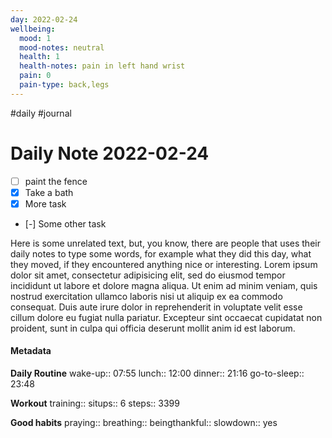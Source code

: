 ```yaml
---
day: 2022-02-24
wellbeing:
  mood: 1
  mood-notes: neutral
  health: 1
  health-notes: pain in left hand wrist
  pain: 0
  pain-type: back,legs
---
```

#daily #journal
# Daily Note 2022-02-24

- [ ] paint the fence
- [x] Take a bath
- [x] More task
- [-] Some other task

Here is some unrelated text, but, you know, there are people that uses their daily notes to type some words, for example what they did this day, what they moved, if they encountered anything nice or interesting. Lorem ipsum dolor sit amet, consectetur adipisicing elit, sed do eiusmod tempor incididunt ut labore et dolore magna aliqua. Ut enim ad minim veniam, quis nostrud exercitation ullamco laboris nisi ut aliquip ex ea commodo consequat. Duis aute irure dolor in reprehenderit in voluptate velit esse cillum dolore eu fugiat nulla pariatur. Excepteur sint occaecat cupidatat non proident, sunt in culpa qui officia deserunt mollit anim id est laborum.

#### Metadata

**Daily Routine**
wake-up:: 07:55
lunch:: 12:00
dinner:: 21:16
go-to-sleep:: 23:48

**Workout**
training:: 
situps:: 6
steps:: 3399

**Good habits**
praying:: 
breathing:: 
beingthankful:: 
slowdown:: yes
